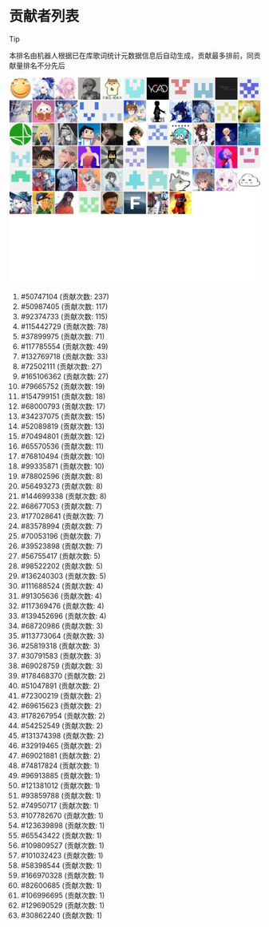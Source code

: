 # 贡献者列表

> [!TIP]
> 本排名由机器人根据已在库歌词统计元数据信息后自动生成，贡献最多排前，同贡献量排名不分先后

![贡献者头像画廊](./CONTRIBUTORS.svg)

1. #50747104 (贡献次数: 237)
2. #50987405 (贡献次数: 117)
3. #92374733 (贡献次数: 115)
4. #115442729 (贡献次数: 78)
5. #37899975 (贡献次数: 71)
6. #117785554 (贡献次数: 49)
7. #132769718 (贡献次数: 33)
8. #72502111 (贡献次数: 27)
9. #165106362 (贡献次数: 27)
10. #79665752 (贡献次数: 19)
11. #154799151 (贡献次数: 18)
12. #68000793 (贡献次数: 17)
13. #34237075 (贡献次数: 15)
14. #52089819 (贡献次数: 13)
15. #70494801 (贡献次数: 12)
16. #65570536 (贡献次数: 11)
17. #76810494 (贡献次数: 10)
18. #99335871 (贡献次数: 10)
19. #78802596 (贡献次数: 8)
20. #56493273 (贡献次数: 8)
21. #144699338 (贡献次数: 8)
22. #68677053 (贡献次数: 7)
23. #177028641 (贡献次数: 7)
24. #83578994 (贡献次数: 7)
25. #70053196 (贡献次数: 7)
26. #39523898 (贡献次数: 7)
27. #56755417 (贡献次数: 5)
28. #98522202 (贡献次数: 5)
29. #136240303 (贡献次数: 5)
30. #111688524 (贡献次数: 4)
31. #91305636 (贡献次数: 4)
32. #117369476 (贡献次数: 4)
33. #139452696 (贡献次数: 4)
34. #68720986 (贡献次数: 3)
35. #113773064 (贡献次数: 3)
36. #25819318 (贡献次数: 3)
37. #30791583 (贡献次数: 3)
38. #69028759 (贡献次数: 3)
39. #178468370 (贡献次数: 2)
40. #51047891 (贡献次数: 2)
41. #72300219 (贡献次数: 2)
42. #69615623 (贡献次数: 2)
43. #178267954 (贡献次数: 2)
44. #54252549 (贡献次数: 2)
45. #131374398 (贡献次数: 2)
46. #32919465 (贡献次数: 2)
47. #69021881 (贡献次数: 2)
48. #74817824 (贡献次数: 1)
49. #96913885 (贡献次数: 1)
50. #121381012 (贡献次数: 1)
51. #93859788 (贡献次数: 1)
52. #74950717 (贡献次数: 1)
53. #107782670 (贡献次数: 1)
54. #123639898 (贡献次数: 1)
55. #65543422 (贡献次数: 1)
56. #109809527 (贡献次数: 1)
57. #101032423 (贡献次数: 1)
58. #58398544 (贡献次数: 1)
59. #166970328 (贡献次数: 1)
60. #82600685 (贡献次数: 1)
61. #106996695 (贡献次数: 1)
62. #129690529 (贡献次数: 1)
63. #30862240 (贡献次数: 1)
